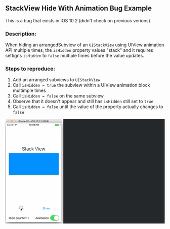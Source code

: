## StackView Hide With Animation Bug Example

This is a bug that exists in iOS 10.2 (didn't check on previous verions).

### Description:   
When hiding an arrangedSubview of an `UIStackView` using UIView animation API multiple times, the `isHidden` property values "stack" and it requires settigns `isHidden` to `false` multiple times before the value updates.

### Steps to reproduce:  
1. Add an arranged subviews to `UIStackView`
2. Call `isHidden = true` the subview within a UIView animation block multimple times
3. Call `isHidden = false` on the same subview
4. Observe that it doesn't appear and still has `isHidden` still set to `true`
5. Call `isHidden = false` until the value of the property actually changes to `false`

![demostration](Demonstration.gif?raw=true)
